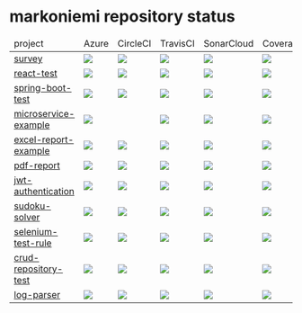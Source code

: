 # markoniemi repository status

<!--
survey
react-test
spring-boot-test
microservice-example
excel-report-example
pdf-report
jwt-authentication
sudoku-solver
selenium-test-rule
crud-repository-test
log-parser
spring-mvc
react-survey
electronic-life
game-of-life
-->

<table>
<thead>
<td>project</td><td>Azure</td><td>CircleCI</td><td>TravisCI</td><td>SonarCloud</td><td>Coverage</td><td>Snyk</td>
</thead>
<tr>
<td><a href="https://github.com/markoniemi/survey">survey</a></td>
<td>
<a href="https://dev.azure.com/markoniemi/markoniemi/_apis/build/status/markoniemi.survey?branchName=master">
<image src="https://dev.azure.com/markoniemi/markoniemi/_apis/build/status/markoniemi.survey?branchName=master"/>
</a>
</td>
<td>
<a href="https://circleci.com/gh/markoniemi/survey">
<image src="https://circleci.com/gh/markoniemi/survey.svg?style=svg"/>
<a/>
</td>
<td>
<a href="https://travis-ci.org/markoniemi/survey">
<image src="https://travis-ci.org/markoniemi/survey.svg?branch=master"/>
<a/>
</td>
<td>
<a href="https://sonarcloud.io/dashboard?id=org.survey%3Asurvey">
<image src="https://sonarcloud.io/api/project_badges/measure?project=org.survey%3Asurvey&metric=alert_status"/>
<a/>
</td>
<td>
<a href="https://sonarcloud.io/dashboard?id=org.survey%3Asurvey">
<image src="https://sonarcloud.io/api/project_badges/measure?project=org.survey%3Asurvey&metric=coverage"/>
<a/>
</td>
<td>
<a href="https://snyk.io/test/github/markoniemi/survey">
<image src="https://snyk.io/test/github/markoniemi/survey/badge.svg"/>
</td>
</tr>
<tr>
<td><a href="https://github.com/markoniemi/react-test">react-test</a></td>
<td>
<a href="https://dev.azure.com/markoniemi/markoniemi/_apis/build/status/markoniemi.survey?branchName=master">
<image src="https://dev.azure.com/markoniemi/markoniemi/_apis/build/status/markoniemi.react-test?branchName=master"/>
</a>
</td>
<td>
<a href="https://circleci.com/gh/markoniemi/react-test">
<image src="https://circleci.com/gh/markoniemi/react-test.svg?style=svg"/>
<a/>
</td>
<td>
<a href="https://travis-ci.org/markoniemi/react-test">
<image src="https://travis-ci.org/markoniemi/react-test.svg?branch=master"/>
<a/>
</td>
<td>
<a href="https://sonarcloud.io/dashboard?id=markoniemi%3Areact-test">
<image src="https://sonarcloud.io/api/project_badges/measure?project=markoniemi%3Areact-test&metric=alert_status"/>
<a/>
</td>
<td>
<a href="https://coveralls.io/r/markoniemi/react-test?branch=master">
<image src="https://img.shields.io/coveralls/markoniemi/react-test/master.svg"/>
<a/>
</td>
<td>
<a href="https://snyk.io/test/github/markoniemi/react-test">
<image src="https://snyk.io/test/github/markoniemi/react-test/badge.svg"/>
</td>
</tr>
<tr>
<td><a href="https://github.com/markoniemi/spring-boot-test">spring-boot-test</a></td>
<td>
<a href="https://dev.azure.com/markoniemi/markoniemi/_apis/build/status/markoniemi.survey?branchName=master">
<image src="https://dev.azure.com/markoniemi/markoniemi/_apis/build/status/markoniemi.spring-boot-test?branchName=master"/>
</a>
</td>
<td>
<a href="https://circleci.com/gh/markoniemi/spring-boot-test">
<image src="https://circleci.com/gh/markoniemi/spring-boot-test.svg?style=svg"/>
<a/>
</td>
<td>
<a href="https://travis-ci.org/markoniemi/spring-boot-test">
<image src="https://travis-ci.org/markoniemi/spring-boot-test.svg?branch=master"/>
<a/>
</td>
<td>
<a href="https://sonarcloud.io/dashboard?id=org.survey%3Aspring-boot-test">
<image src="https://sonarcloud.io/api/project_badges/measure?project=org.survey%3Aspring-boot-test&metric=alert_status"/>
<a/>
</td>
<td>
<a href="https://sonarcloud.io/dashboard?id=org.survey%3Aspring-boot-test">
<image src="https://sonarcloud.io/api/project_badges/measure?project=org.survey%3Aspring-boot-test&metric=coverage"/>
<a/>
</td>
<td>
<a href="https://snyk.io/test/github/markoniemi/spring-boot-test">
<image src="https://snyk.io/test/github/markoniemi/spring-boot-test/badge.svg"/>
</td>
</tr>
<tr>
<td><a href="https://github.com/markoniemi/microservice-example">microservice-example</a></td>
<td>
<a href="https://dev.azure.com/markoniemi/markoniemi/_apis/build/status/markoniemi.survey?branchName=master">
<image src="https://dev.azure.com/markoniemi/markoniemi/_apis/build/status/markoniemi.microservice-example?branchName=master"/>
</a>
</td>
<td>
<!--
<a href="https://circleci.com/gh/markoniemi/microservice-example">
<image src="https://circleci.com/gh/markoniemi/microservice-example.svg?style=svg"/>
<a/>
-->
</td>
<td>
<a href="https://travis-ci.org/markoniemi/microservice-example">
<image src="https://travis-ci.org/markoniemi/microservice-example.svg?branch=master"/>
<a/>
</td>
<td>
<a href="https://sonarcloud.io/dashboard?id=org.cloud-config%3Amicroservice-example">
<image src="https://sonarcloud.io/api/project_badges/measure?project=org.cloud-config%3Amicroservice-example&metric=alert_status"/>
<a/>
</td>
<td>
<a href="https://sonarcloud.io/dashboard?id=org.cloud-config%3Amicroservice-example">
<image src="https://sonarcloud.io/api/project_badges/measure?project=org.cloud-config%3Amicroservice-example&metric=coverage"/>
<a/>
</td>
<td>
<a href="https://snyk.io/test/github/markoniemi/microservice-example">
<image src="https://snyk.io/test/github/markoniemi/microservice-example/badge.svg"/>
</td>
</tr>
<tr>
<td><a href="https://github.com/markoniemi/excel-report-example">excel-report-example</a></td>
<td>
<a href="https://dev.azure.com/markoniemi/markoniemi/_apis/build/status/markoniemi.survey?branchName=master">
<image src="https://dev.azure.com/markoniemi/markoniemi/_apis/build/status/markoniemi.excel-report-example?branchName=master"/>
</a>
</td>
<td>
<a href="https://circleci.com/gh/markoniemi/excel-report-example">
<image src="https://circleci.com/gh/markoniemi/excel-report-example.svg?style=svg"/>
<a/>
</td>
<td>
<a href="https://travis-ci.org/markoniemi/excel-report-example">
<image src="https://travis-ci.org/markoniemi/excel-report-example.svg?branch=master"/>
<a/>
</td>
<td>
<a href="https://sonarcloud.io/dashboard?id=org.excel-report-example%3Aexcel-report-example">
<image src="https://sonarcloud.io/api/project_badges/measure?project=org.excel-report-example%3Aexcel-report-example&metric=alert_status"/>
<a/>
</td>
<td>
<a href="https://sonarcloud.io/dashboard?id=org.excel-report-example%3Aexcel-report-example">
<image src="https://sonarcloud.io/api/project_badges/measure?project=org.excel-report-example%3Aexcel-report-example&metric=coverage"/>
<a/>
</td>
<td>
<a href="https://snyk.io/test/github/markoniemi/excel-report-example">
<image src="https://snyk.io/test/github/markoniemi/excel-report-example/badge.svg"/>
</td>
</tr>
<tr>
<td><a href="https://github.com/markoniemi/pdf-report">pdf-report</a></td>
<td>
<a href="https://dev.azure.com/markoniemi/markoniemi/_apis/build/status/markoniemi.survey?branchName=master">
<image src="https://dev.azure.com/markoniemi/markoniemi/_apis/build/status/markoniemi.pdf-report?branchName=master"/>
</a>
</td>
<td>
<a href="https://circleci.com/gh/markoniemi/pdf-report">
<image src="https://circleci.com/gh/markoniemi/pdf-report.svg?style=svg"/>
<a/>
</td>
<td>
<a href="https://travis-ci.org/markoniemi/pdf-report">
<image src="https://travis-ci.org/markoniemi/pdf-report.svg?branch=master"/>
<a/>
</td>
<td>
<a href="https://sonarcloud.io/dashboard?id=org.pdf-report%3Apdf-report">
<image src="https://sonarcloud.io/api/project_badges/measure?project=org.pdf-report%3Apdf-report&metric=alert_status"/>
<a/>
</td>
<td>
<a href="https://sonarcloud.io/dashboard?id=org.pdf-report%3Apdf-report">
<image src="https://sonarcloud.io/api/project_badges/measure?project=org.pdf-report%3Apdf-report&metric=coverage"/>
<a/>
</td>
<td>
<a href="https://snyk.io/test/github/markoniemi/pdf-report">
<image src="https://snyk.io/test/github/markoniemi/pdf-report/badge.svg"/>
</td>
</tr>
<tr>
<td><a href="https://github.com/markoniemi/jwt-authentication">jwt-authentication</a></td>
<td>
<a href="https://dev.azure.com/markoniemi/markoniemi/_apis/build/status/markoniemi.survey?branchName=master">
<image src="https://dev.azure.com/markoniemi/markoniemi/_apis/build/status/markoniemi.jwt-authentication?branchName=master"/>
</a>
</td>
<td>
<a href="https://circleci.com/gh/markoniemi/jwt-authentication">
<image src="https://circleci.com/gh/markoniemi/jwt-authentication.svg?style=svg"/>
<a/>
</td>
<td>
<a href="https://travis-ci.org/markoniemi/jwt-authentication">
<image src="https://travis-ci.org/markoniemi/jwt-authentication.svg?branch=master"/>
<a/>
</td>
<td>
<a href="https://sonarcloud.io/dashboard?id=org.jwt%3Ajwt-authentication">
<image src="https://sonarcloud.io/api/project_badges/measure?project=org.jwt%3Ajwt-authentication&metric=alert_status"/>
<a/>
</td>
<td>
<a href="https://sonarcloud.io/dashboard?id=org.jwt%3Ajwt-authentication">
<image src="https://sonarcloud.io/api/project_badges/measure?project=org.jwt%3Ajwt-authentication&metric=coverage"/>
<a/>
</td>
<td>
<a href="https://snyk.io/test/github/markoniemi/jwt-authentication">
<image src="https://snyk.io/test/github/markoniemi/jwt-authentication/badge.svg"/>
</td>
</tr>
<tr>
<td><a href="https://github.com/markoniemi/sudoku-solver">sudoku-solver</a></td>
<td>
<a href="https://dev.azure.com/markoniemi/markoniemi/_apis/build/status/markoniemi.sudoku-solver?branchName=master">
<image src="https://dev.azure.com/markoniemi/markoniemi/_apis/build/status/markoniemi.sudoku-solver?branchName=master"/>
</a>
</td>
<td>
<a href="https://circleci.com/gh/markoniemi/sudoku-solver">
<image src="https://circleci.com/gh/markoniemi/sudoku-solver.svg?style=svg"/>
<a/>
</td>
<td>
<a href="https://travis-ci.org/markoniemi/sudoku-solver">
<image src="https://travis-ci.org/markoniemi/sudoku-solver.svg?branch=master"/>
<a/>
</td>
<td>
<a href="https://sonarcloud.io/dashboard?id=com.tieto.sudoku%3Asudoku-solver">
<image src="https://sonarcloud.io/api/project_badges/measure?project=com.tieto.sudoku%3Asudoku-solver&metric=alert_status"/>
<a/>
</td>
<td>
<a href="https://sonarcloud.io/dashboard?id=com.tieto.sudoku%3Asudoku-solver">
<image src="https://sonarcloud.io/api/project_badges/measure?project=com.tieto.sudoku%3Asudoku-solver&metric=coverage"/>
<a/>
</td>
<td>
<a href="https://snyk.io/test/github/markoniemi/sudoku-solver">
<image src="https://snyk.io/test/github/markoniemi/sudoku-solver/badge.svg"/>
</td>
</tr>
<tr>
<td><a href="https://github.com/markoniemi/selenium-test-rule">selenium-test-rule</a></td>
<td>
<a href="https://dev.azure.com/markoniemi/markoniemi/_apis/build/status/markoniemi.survey?branchName=master">
<image src="https://dev.azure.com/markoniemi/markoniemi/_apis/build/status/markoniemi.selenium-test-rule?branchName=master"/>
</a>
</td>
<td>
<a href="https://circleci.com/gh/markoniemi/selenium-test-rule">
<image src="https://circleci.com/gh/markoniemi/selenium-test-rule.svg?style=svg"/>
<a/>
</td>
<td>
<a href="https://travis-ci.org/markoniemi/selenium-test-rule">
<image src="https://travis-ci.org/markoniemi/selenium-test-rule.svg?branch=master"/>
<a/>
</td>
<td>
<a href="https://sonarcloud.io/dashboard?id=org.markoniemi%3Aselenium-test-rule">
<image src="https://sonarcloud.io/api/project_badges/measure?project=org.markoniemi%3Aselenium-test-rule&metric=alert_status"/>
<a/>
</td>
<td>
<a href="https://sonarcloud.io/dashboard?id=org.markoniemi%3Aselenium-test-rule">
<image src="https://sonarcloud.io/api/project_badges/measure?project=org.markoniemi%3Aselenium-test-rule&metric=coverage"/>
<a/>
</td>
<td>
<a href="https://snyk.io/test/github/markoniemi/selenium-test-rule">
<image src="https://snyk.io/test/github/markoniemi/selenium-test-rule/badge.svg"/>
</td>
</tr>
<tr>
<td><a href="https://github.com/markoniemi/crud-repository-test">crud-repository-test</a></td>
<td>
<a href="https://dev.azure.com/markoniemi/markoniemi/_apis/build/status/markoniemi.survey?branchName=master">
<image src="https://dev.azure.com/markoniemi/markoniemi/_apis/build/status/markoniemi.crud-repository-test?branchName=master"/>
</a>
</td>
<td>
<a href="https://circleci.com/gh/markoniemi/crud-repository-test">
<image src="https://circleci.com/gh/markoniemi/crud-repository-test.svg?style=svg"/>
<a/>
</td>
<td>
<a href="https://travis-ci.org/markoniemi/crud-repository-test">
<image src="https://travis-ci.org/markoniemi/crud-repository-test.svg?branch=master"/>
<a/>
</td>
<td>
<a href="https://sonarcloud.io/dashboard?id=org.repository%3Acrud-repository-test">
<image src="https://sonarcloud.io/api/project_badges/measure?project=org.repository%3Acrud-repository-test&metric=alert_status"/>
<a/>
</td>
<td>
<a href="https://sonarcloud.io/dashboard?id=org.repository%3Acrud-repository-test">
<image src="https://sonarcloud.io/api/project_badges/measure?project=org.repository%3Acrud-repository-test&metric=coverage"/>
<a/>
</td>
<td>
<a href="https://snyk.io/test/github/markoniemi/crud-repository-test">
<image src="https://snyk.io/test/github/markoniemi/crud-repository-test/badge.svg"/>
</td>
</tr>
<tr>
<td><a href="https://github.com/markoniemi/log-parser">log-parser</a></td>
<td>
<a href="https://dev.azure.com/markoniemi/markoniemi/_apis/build/status/markoniemi.survey?branchName=master">
<image src="https://dev.azure.com/markoniemi/markoniemi/_apis/build/status/markoniemi.log-parser?branchName=master"/>
</a>
</td>
<td>
<a href="https://circleci.com/gh/markoniemi/log-parser">
<image src="https://circleci.com/gh/markoniemi/log-parser.svg?style=svg"/>
<a/>
</td>
<td>
<a href="https://travis-ci.org/markoniemi/log-parser">
<image src="https://travis-ci.org/markoniemi/log-parser.svg?branch=master"/>
<a/>
</td>
<td>
<a href="https://sonarcloud.io/dashboard?id=com.tieto.log-parser%3Alog-parser">
<image src="https://sonarcloud.io/api/project_badges/measure?project=com.tieto.log-parser%3Alog-parser&metric=alert_status"/>
<a/>
</td>
<td>
<a href="https://sonarcloud.io/dashboard?id=com.tieto.log-parser%3Alog-parser">
<image src="https://sonarcloud.io/api/project_badges/measure?project=com.tieto.log-parser%3Alog-parser&metric=coverage"/>
<a/>
</td>
<td>
<a href="https://snyk.io/test/github/markoniemi/log-parser">
<image src="https://snyk.io/test/github/markoniemi/log-parser/badge.svg"/>
</td>
</tr>
</table>
